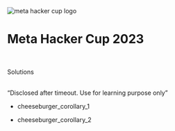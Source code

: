 <img src="https://scontent.fkhi6-1.fna.fbcdn.net/v/t39.32972-6/240719207_844433062880685_2464817951466161508_n.jpg?_nc_cat=104&ccb=1-7&_nc_sid=b9ad5b&_nc_eui2=AeEX_7r4QzFkAGvtpS8fpGIPOMzk_GJz_Kg4zOT8YnP8qHwIr96VpCPa3P15AWXlxRi8gc5a9qmJeJt6sVYN39SG&_nc_ohc=A8AR4KecAB8AX9XWpHC&_nc_ht=scontent.fkhi6-1.fna&oh=00_AfDKhh6qe8pjyV3KkPUAKsauKa7C3AM7dz5EqgmerxLIXA&oe=651705B7" alt="meta hacker cup logo">
<br>
<h1>Meta Hacker Cup 2023</h1>
<br>
<p>Solutions</p>
<br>
<q>Disclosed after timeout. Use for learning purpose only</q>
<br>
<ul>
    <li>
        <p>cheeseburger_corollary_1</p>
    </li>
    <li>
        <p>cheeseburger_corollary_2</p>
    </li>
</ul>
